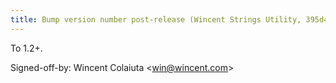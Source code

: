 ```yaml
---
title: Bump version number post-release (Wincent Strings Utility, 395d401)
---
```


To 1.2+.

Signed-off-by: Wincent Colaiuta &lt;win@wincent.com&gt;
